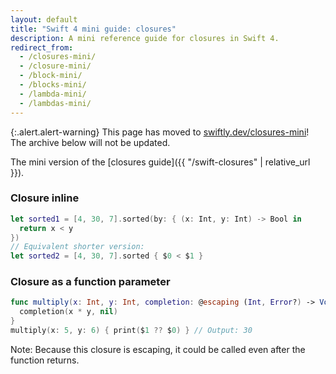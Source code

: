 ```yaml
---
layout: default
title: "Swift 4 mini guide: closures"
description: A mini reference guide for closures in Swift 4.
redirect_from: 
  - /closures-mini/ 
  - /closure-mini/
  - /block-mini/
  - /blocks-mini/
  - /lambda-mini/
  - /lambdas-mini/
---
```


{:.alert.alert-warning}
This page has moved to [swiftly.dev/closures-mini](https://swiftly.dev/closures-mini)! The archive below will not be updated.

The mini version of the [closures guide]({{ "/swift-closures" | relative_url }}).

### Closure inline

```swift
let sorted1 = [4, 30, 7].sorted(by: { (x: Int, y: Int) -> Bool in 
  return x < y 
})
// Equivalent shorter version:
let sorted2 = [4, 30, 7].sorted { $0 < $1 }
```

### Closure as a function parameter

```swift
func multiply(x: Int, y: Int, completion: @escaping (Int, Error?) -> Void) {
  completion(x * y, nil)
}
multiply(x: 5, y: 6) { print($1 ?? $0) } // Output: 30
```

Note: Because this closure is escaping, it could be called even after the function returns.